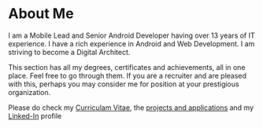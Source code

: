 # About Me

I am a Mobile Lead and Senior Android Developer having over 13 years of IT experience. I have a rich experience in Android and Web Development. I am striving to become a Digital Architect.

This section has all my degrees, certificates and achievements, all in one place. Feel free to go through them. If you are a recruiter and are pleased with this, perhaps you may consider me for position at your prestigious organization.

Please do check my <a href="https://github.com/sush562/aboutme/blob/master/Curriculum%20Vitae/Sushant_Singh_Resume.pdf">Curriculam Vitae</a>, the <a href="https://github.com/sush562/aboutme/blob/master/Curriculum%20Vitae/list_of_projects.md">projects and applications</a> and my <a href="https://www.linkedin.com/in/sushantsingh89/">Linked-In</a> profile
